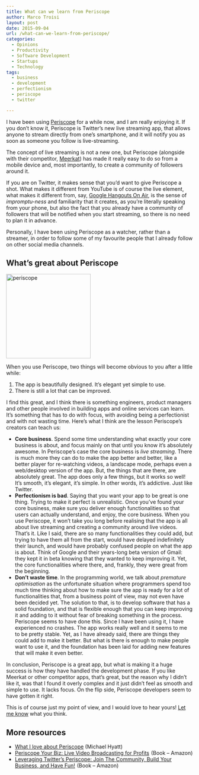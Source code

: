 ```yaml
---
title: What can we learn from Periscope
author: Marco Troisi
layout: post
date: 2015-09-04
url: /what-can-we-learn-from-periscope/
categories:
  - Opinions
  - Productivity
  - Software Development
  - Startups
  - Technology
tags:
  - business
  - development
  - perfectionism
  - periscope
  - twitter

---
```

I have been using [Periscope][1] for a while now, and I am really enjoying it. If you don&#8217;t know it, Periscope is Twitter&#8217;s new live streaming app, that allows anyone to stream directly from one&#8217;s smartphone, and it will notify you as soon as someone you follow is live-streaming.

The concept of live streaming is not a new one, but Periscope (alongside with their competitor, [Meerkat][2]) has made it really easy to do so from a mobile device and, most importantly, to create a community of followers around it.<!--more-->

If you are on Twitter, it makes sense that you&#8217;d want to give Periscope a shot. What makes it different from YouTube is of course the live element, what makes it different from, say, [Google Hangouts On Air][3], is the sense of _impromptu-ness_ and familiarity that it creates, as you&#8217;re literally speaking from your phone, but also the fact that you already have a community of followers that will be notified when you start streaming, so there is no need to plan it in advance.

Personally, I have been using Periscope as a watcher, rather than a streamer, in order to follow some of my favourite people that I already follow on other social media channels.

## What&#8217;s great about Periscope

<img class="alignright wp-image-446 size-full" src="https://www.marcotroisi.com/wp-content/uploads/2015/09/periscope.png" alt="periscope" width="228" height="228" />
  
When you use Periscope, two things will become obvious to you after a little while:

  1. The app is beautifully designed. It&#8217;s elegant yet simple to use.
  2. There is still a lot that can be improved.

I find this great, and I think there is something engineers, product managers and other people involved in building apps and online services can learn. It&#8217;s something that has to do with focus, with avoiding being a perfectionist and with not wasting time. Here&#8217;s what I think are the lesson Periscope&#8217;s creators can teach us:

  * **Core business**. Spend some time understanding what exactly your core business is about, and focus mainly on that until you know it&#8217;s absolutely awesome. In Periscope&#8217;s case the core business is _live streaming_. There is much more they can do to make the app better and better, like a better player for re-watching videos, a landscape mode, perhaps even a web/desktop version of the app. But, the things that are there, are absolutely great. The app does only a few things, but it works so well! It&#8217;s smooth, it&#8217;s elegant, it&#8217;s simple. In other words, it&#8217;s addictive. Just like Twitter.
  * **Perfectionism is bad**. Saying that you want your app to be great is one thing. Trying to make it perfect is unrealistic. Once you&#8217;ve found your core business, make sure you deliver enough functionalities so that users can actually understand, and enjoy, the core business. When you use Periscope, it won&#8217;t take you long before realising that the app is all about live streaming and creating a community around live videos. That&#8217;s it. Like I said, there are so many functionalities they could add, but trying to have them all from the start, would have delayed indefinitely their launch, and would have probably confused people on what the app is about. Think of Google and their years-long beta version of Gmail: they kept it in beta knowing that they wanted to keep improving it. Yet, the core functionalities where there, and, frankly, they were great from the beginning.
  * **Don&#8217;t waste time**. In the programming world, we talk about _premature optimisation_ as the unfortunate situation where programmers spend too much time thinking about how to make sure the app is ready for a lot of functionalities that, from a business point of view, may not even have been decided yet. The solution to that, is to develop software that has a solid foundation, and that is flexible enough that you can keep improving it and adding to it without fear of breaking something in the process. Periscope seems to have done this. Since I have been using it, I have experienced no crashes. The app works really well and it seems to me to be pretty stable. Yet, as I have already said, there are things they could add to make it better. But what is there is enough to make people want to use it, and the foundation has been laid for adding new features that will make it even better.

In conclusion, Periscope is a great app, but what is making it a huge success is how they have handled the development phase. If you like Meerkat or other competitor apps, that&#8217;s great, but the reason why I didn&#8217;t like it, was that I found it overly complex and it just didn&#8217;t feel as smooth and simple to use. It lacks focus. On the flip side, Periscope developers seem to have gotten it right.

This is of course just my point of view, and I would love to hear yours! [Let me know][4] what you think.

## More resources

  * [What I love about Periscope][5] (Michael Hyatt)
  * [Periscope Your Biz: Live Video Broadcasting for Profits][6] <img style="border: none !important; margin: 0px !important;" src="http://ir-na.amazon-adsystem.com/e/ir?t=marctroi-20&l=as2&o=1&a=B014IP8RU2" alt="" width="1" height="1" border="0" />(Book &#8211; Amazon)
  * [Leveraging Twitter&#8217;s Periscope: Join The Community, Build Your Business, and Have Fun!][7] <img style="border: none !important; margin: 0px !important;" src="http://ir-na.amazon-adsystem.com/e/ir?t=marctroi-20&l=as2&o=1&a=B012H76NMC" alt="" width="1" height="1" border="0" />(Book &#8211; Amazon)

 [1]: http://www.periscope.tv
 [2]: https://meerkatapp.co/
 [3]: https://plus.google.com/hangouts/onair
 [4]: https://twitter.com/MarcoTroisi/status/639770687045894145
 [5]: http://michaelhyatt.com/what-i-love-about-periscope.html
 [6]: http://www.amazon.com/gp/product/B014IP8RU2/ref=as_li_tl?ie=UTF8&camp=1789&creative=390957&creativeASIN=B014IP8RU2&linkCode=as2&tag=marctroi-20&linkId=CWTOFMMUFKNYIKLR
 [7]: http://www.amazon.com/gp/product/B012H76NMC/ref=as_li_tl?ie=UTF8&camp=1789&creative=390957&creativeASIN=B012H76NMC&linkCode=as2&tag=marctroi-20&linkId=Z4TNTOACIIF5P66N

